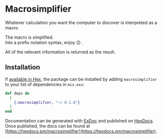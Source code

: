 # Macrosimplifier

Whatever calculation you want the computer to discover is interpreted as a macro.

The macro is simplified.
<br/>Into a prefix notation syntax, enjoy 😉 .

All of the relevant information is returned as the result.
## Installation

If [available in Hex](https://hex.pm/docs/publish), the package can be installed
by adding `macrosimplifier` to your list of dependencies in `mix.exs`:

```elixir
def deps do
  [
    {:macrosimplifier, "~> 0.1.0"}
  ]
end
```

Documentation can be generated with [ExDoc](https://github.com/elixir-lang/ex_doc)
and published on [HexDocs](https://hexdocs.pm). Once published, the docs can
be found at [https://hexdocs.pm/macrosimplifier](https://hexdocs.pm/macrosimplifier).

